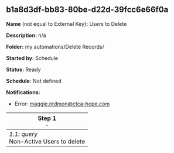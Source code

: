 ## b1a8d3df-bb83-80be-d22d-39fcc6e66f0a

**Name** (not equal to External Key)**:** Users to Delete

**Description:** n/a

**Folder:** my automations/Delete Records/

**Started by:** Schedule

**Status:** Ready

**Schedule:** Not defined

**Notifications:**

* Error: maggie.redmon@ctca-hope.com

| Step 1<br>_<small>-</small>_ |
| --- |
| _1.1: query_<br>Non-Active Users to delete |

